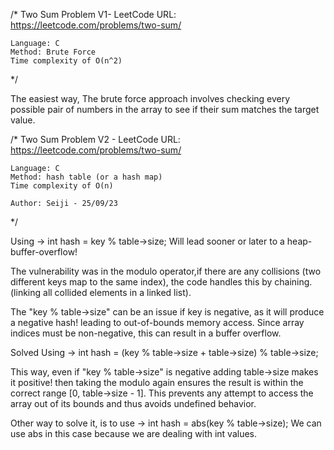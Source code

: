 /*
    Two Sum Problem V1- LeetCode
    URL: https://leetcode.com/problems/two-sum/
    
    Language: C
    Method: Brute Force
    Time complexity of O(n^2)
*/

The easiest way, The brute force approach involves checking every possible pair of numbers in the array to see if their sum matches the target value.

/*
    Two Sum Problem V2 - LeetCode
    URL: https://leetcode.com/problems/two-sum/
    
    Language: C
    Method: hash table (or a hash map)
    Time complexity of O(n)

    Author: Seiji - 25/09/23
*/

Using -> int hash = key % table->size;
Will lead sooner or later to a heap-buffer-overflow! 

The vulnerability was in the modulo operator,if there are any collisions
(two different keys map to the same index), the code handles this by chaining.
(linking all collided elements in a linked list).

The "key % table->size" can be an issue if key is negative, as it will produce a negative hash! 
leading to out-of-bounds memory access.
Since array indices must be non-negative, this can result in a buffer overflow.

Solved Using -> int hash = (key % table->size + table->size) % table->size;

This way, even if "key % table->size" is negative
adding table->size makes it positive!
then taking the modulo again ensures the result is within the correct range
[0, table->size - 1].
This prevents any attempt to access the array out of its bounds and thus avoids undefined behavior.

Other way to solve it, is to use -> int hash = abs(key % table->size);
We can use abs in this case because we are dealing with int values.






